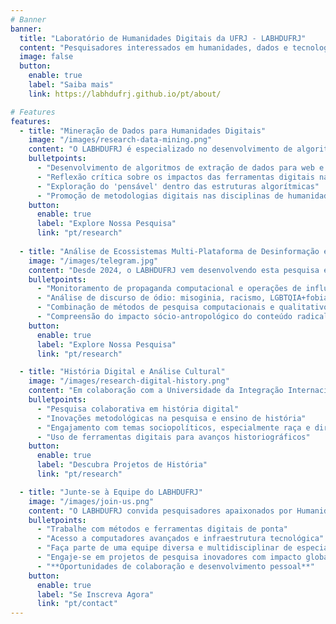 ```yaml
---
# Banner
banner:
  title: "Laboratório de Humanidades Digitais da UFRJ - LABHDUFRJ"
  content: "Pesquisadores interessados em humanidades, dados e tecnologias digitais reunidos em um espaço para troca intelectual, pesquisa acadêmica e produção científica."
  image: false
  button:
    enable: true
    label: "Saiba mais"
    link: https://labhdufrj.github.io/pt/about/

# Features
features:
  - title: "Mineração de Dados para Humanidades Digitais"
    image: "/images/research-data-mining.png"
    content: "O LABHDUFRJ é especializado no desenvolvimento de algoritmos de extração de dados para a web e redes sociais digitais, focando na integração de habilidades computacionais na pesquisa em humanidades. Esta iniciativa visa avaliar criticamente como as ferramentas digitais moldam a imaginação e as investigações nas humanidades, explorando os limites da lógica algorítmica."
    bulletpoints:
      - "Desenvolvimento de algoritmos de extração de dados para web e redes sociais"
      - "Reflexão crítica sobre os impactos das ferramentas digitais na pesquisa em humanidades"
      - "Exploração do 'pensável' dentro das estruturas algorítmicas"
      - "Promoção de metodologias digitais nas disciplinas de humanidades"
    button:
      enable: true
      label: "Explore Nossa Pesquisa"
      link: "pt/research"
      
  - title: "Análise de Ecossistemas Multi-Plataforma de Desinformação e Radicalização através do Telegram"
    image: "/images/telegram.jpg"
    content: "Desde 2024, o LABHDUFRJ vem desenvolvendo esta pesquisa em parceria com o [LABHDUFBA](https://labhdufba.github.io/pt/). Este projeto estabelece uma estrutura multimétodo para mapear e analisar o ecossistema multi-plataforma de redes de extremismo político através do aplicativo Telegram. Ele monitora atividades de propaganda computacional, operações coordenadas de influência e discurso de ódio (misoginia, racismo, LGBTQIA+fobia) usando linguística de corpus (CL), processamento de linguagem natural (NLP), análise de discurso e etnografia online."
    bulletpoints:
      - "Monitoramento de propaganda computacional e operações de influência"
      - "Análise de discurso de ódio: misoginia, racismo, LGBTQIA+fobia"
      - "Combinação de métodos de pesquisa computacionais e qualitativos"
      - "Compreensão do impacto sócio-antropológico do conteúdo radical"
    button:
      enable: true
      label: "Explore Nossa Pesquisa"
      link: "pt/research"

  - title: "História Digital e Análise Cultural"
    image: "/images/research-digital-history.png"
    content: "Em colaboração com a Universidade da Integração Internacional da Lusofonia Afro-Brasileira, nosso parceiro LABHDUFBA explora a história digital, focando em coleções documentais digitalizadas e repositórios online. O laboratório busca desenvolver novas abordagens historiográficas e engajar-se em reflexões metodológicas, particularmente no que diz respeito a raça, racismo e direitos nas Américas."
    bulletpoints:
      - "Pesquisa colaborativa em história digital"
      - "Inovações metodológicas na pesquisa e ensino de história"
      - "Engajamento com temas sociopolíticos, especialmente raça e direitos"
      - "Uso de ferramentas digitais para avanços historiográficos"
    button:
      enable: true
      label: "Descubra Projetos de História"
      link: "pt/research"

  - title: "Junte-se à Equipe do LABHDUFRJ"
    image: "/images/join-us.png"
    content: "O LABHDUFRJ convida pesquisadores apaixonados por Humanidades Digitais a explorar, inovar e contribuir para nosso campo dinâmico. Com expertise em métodos e ferramentas digitais, infraestrutura computacional de ponta e uma equipe multidisciplinar vibrante, oferecemos um ambiente enriquecedor para crescimento acadêmico e profissional."
    bulletpoints:
      - "Trabalhe com métodos e ferramentas digitais de ponta"
      - "Acesso a computadores avançados e infraestrutura tecnológica"
      - "Faça parte de uma equipe diversa e multidisciplinar de especialistas"
      - "Engaje-se em projetos de pesquisa inovadores com impacto global"
      - "**Oportunidades de colaboração e desenvolvimento pessoal**"
    button:
      enable: true
      label: "Se Inscreva Agora"
      link: "pt/contact"
---
```

